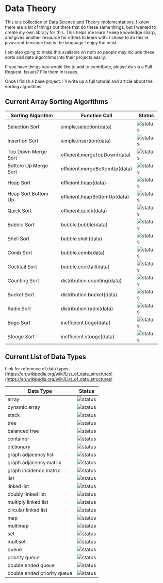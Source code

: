 # Data Theory

This is a collection of Data Science and Theory implementations. I know there are a lot of 
things out there that do these same things, but I wanted to create my own library
for this. This helps me learn / keep knowledge sharp, and gives another resource for others to learn with. 
I chose to do this in javascript because that is the language I enjoy
the most.

I am also going to make this available on npm so people may include these 
sorts and data algorithms into their projects easily.

If you have things you would like to add to contribute, please do via a 
Pull Request. Issues? File them in issues.

Once I finish a base project. I'll write up a full tutorial and article 
about the sorting algorithms.

## Current Array Sorting Algorithms

| Sorting Algorithm    | Function Call                 | Status                                                                   |
|----------------------|-------------------------------|--------------------------------------------------------------------------|
| Selection Sort       | simple.selection(data)        | ![status](https://img.shields.io/badge/status-completed-brightgreen.svg) |
| Insertion Sort       | simple.insertion(data)        | ![status](https://img.shields.io/badge/status-completed-brightgreen.svg) |
| Top Down Merge Sort  | efficient.mergeTopDown(data)  | ![status](https://img.shields.io/badge/status-completed-brightgreen.svg) |
| Bottom Up Merge Sort | efficient.mergeBottomUp(data) | ![status](https://img.shields.io/badge/status-completed-brightgreen.svg) |
| Heap Sort            | efficient.heap(data)          | ![status](https://img.shields.io/badge/status-in%20progress-yellow.svg)  |
| Heap Sort Bottom Up  | efficient.heapBottomUp(data)  | ![status](https://img.shields.io/badge/status-not%20started-red.svg)     |
| Quick Sort           | efficient.quick(data)         | ![status](https://img.shields.io/badge/status-not%20started-red.svg)     |
| Bubble Sort          | bubble.bubble(data)           | ![status](https://img.shields.io/badge/status-completed-brightgreen.svg) |
| Shell Sort           | bubble.shell(data)            | ![status](https://img.shields.io/badge/status-completed-brightgreen.svg) |
| Comb Sort            | bubble.comb(data)             | ![status](https://img.shields.io/badge/status-completed-brightgreen.svg) |
| Cocktail Sort        | bubble.cocktail(data)         | ![status](https://img.shields.io/badge/status-completed-brightgreen.svg) |
| Counting Sort        | distribution.counting(data)   | ![status](https://img.shields.io/badge/status-not%20started-red.svg)     |
| Bucket Sort          | distribution.bucket(data)     | ![status](https://img.shields.io/badge/status-not%20started-red.svg)     |
| Radix Sort           | distribution.radix(data)      | ![status](https://img.shields.io/badge/status-not%20started-red.svg)     |
| Bogo Sort            | inefficient.bogo(data)        | ![status](https://img.shields.io/badge/status-completed-brightgreen.svg) |
| Stooge Sort          | inefficient.stooge(data)      | ![status](https://img.shields.io/badge/status-completed-brightgreen.svg) |

## Current List of Data Types

Link for reference of data types: [https://en.wikipedia.org/wiki/List_of_data_structures](https://en.wikipedia.org/wiki/List_of_data_structures)

| Data Type                   | Status                                                               | 
|-----------------------------|----------------------------------------------------------------------| 
| array                       | ![status](https://img.shields.io/badge/status-not%20started-red.svg) | 
| dynamic array               | ![status](https://img.shields.io/badge/status-not%20started-red.svg) | 
| stack                       | ![status](https://img.shields.io/badge/status-not%20started-red.svg) | 
| tree                        | ![status](https://img.shields.io/badge/status-not%20started-red.svg) | 
| balanced tree               | ![status](https://img.shields.io/badge/status-not%20started-red.svg) | 
| container                   | ![status](https://img.shields.io/badge/status-not%20started-red.svg) | 
| dictionary                  | ![status](https://img.shields.io/badge/status-not%20started-red.svg) | 
| graph adjacency list        | ![status](https://img.shields.io/badge/status-not%20started-red.svg) | 
| graph adjacency matrix      | ![status](https://img.shields.io/badge/status-not%20started-red.svg) | 
| graph incidence matrix      | ![status](https://img.shields.io/badge/status-not%20started-red.svg) | 
| list                        | ![status](https://img.shields.io/badge/status-not%20started-red.svg) | 
| linked list                 | ![status](https://img.shields.io/badge/status-not%20started-red.svg) | 
| doubly linked list          | ![status](https://img.shields.io/badge/status-not%20started-red.svg) | 
| multiply linked list        | ![status](https://img.shields.io/badge/status-not%20started-red.svg) | 
| circular linked list        | ![status](https://img.shields.io/badge/status-not%20started-red.svg) | 
| map                         | ![status](https://img.shields.io/badge/status-not%20started-red.svg) | 
| multimap                    | ![status](https://img.shields.io/badge/status-not%20started-red.svg) | 
| set                         | ![status](https://img.shields.io/badge/status-not%20started-red.svg) | 
| multiset                    | ![status](https://img.shields.io/badge/status-not%20started-red.svg) | 
| queue                       | ![status](https://img.shields.io/badge/status-not%20started-red.svg) | 
| priority queue              | ![status](https://img.shields.io/badge/status-not%20started-red.svg) | 
| double ended queue          | ![status](https://img.shields.io/badge/status-not%20started-red.svg) | 
| double ended priority queue | ![status](https://img.shields.io/badge/status-not%20started-red.svg) | 


